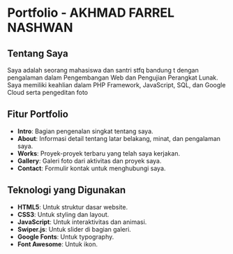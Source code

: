 # Portfolio - AKHMAD FARREL NASHWAN

## Tentang Saya

Saya adalah seorang mahasiswa dan santri stfq bandung t dengan pengalaman dalam Pengembangan Web dan Pengujian Perangkat Lunak. Saya memiliki keahlian dalam PHP Framework, JavaScript, SQL, dan Google Cloud serta pengeditan foto

## Fitur Portfolio

- **Intro**: Bagian pengenalan singkat tentang saya.
- **About**: Informasi detail tentang latar belakang, minat, dan pengalaman saya.
- **Works**: Proyek-proyek terbaru yang telah saya kerjakan.
- **Gallery**: Galeri foto dari aktivitas dan proyek saya.
- **Contact**: Formulir kontak untuk menghubungi saya.

## Teknologi yang Digunakan

- **HTML5**: Untuk struktur dasar website.
- **CSS3**: Untuk styling dan layout.
- **JavaScript**: Untuk interaktivitas dan animasi.
- **Swiper.js**: Untuk slider di bagian galeri.
- **Google Fonts**: Untuk typography.
- **Font Awesome**: Untuk ikon.
